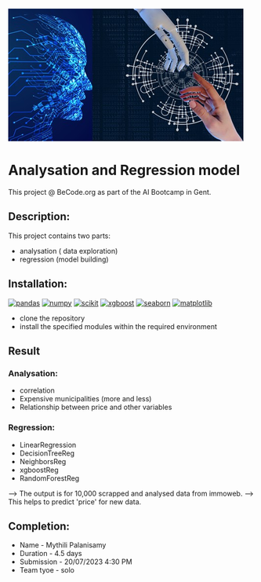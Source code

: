 ![picture](./assets/picture.jpg)
# Analysation and Regression model
This project @ BeCode.org as part of the AI Bootcamp in Gent.

## Description:
This project contains two parts:
* analysation ( data exploration)
* regression (model building)

## Installation:
[![pandas](https://img.shields.io/badge/pandas-1.3.5-red)](https://pandas.pydata.org/pandas-docs/version/1.3/getting_started/install.html)
[![numpy](https://img.shields.io/badge/numpy-1.21.6-orange)](https://pypi.org/project/numpy/1.21.6/)
[![scikit](https://img.shields.io/badge/scikit_learn-1.0.2-yellow)](https://pypi.org/project/scikit-learn/1.0.2/)
[![xgboost](https://img.shields.io/badge/xgboost-1.6.2-green)](https://xgboost.readthedocs.io/en/stable/install.html)
[![seaborn](https://img.shields.io/badge/seaborn-0.12.1-blue)](https://seaborn.pydata.org/installing.html)
[![matplotlib](https://img.shields.io/badge/matplotlib-3.5.3-indigo)](https://seaborn.pydata.org/installing.html)

* clone the repository
* install the specified modules within the required environment 

## Result
### Analysation:  
* correlation
* Expensive municipalities (more and less)
* Relationship between price and other variables

### Regression:  
* LinearRegression
* DecisionTreeReg
* NeighborsReg
* xgboostReg
* RandomForestReg

--> The output is for 10,000 scrapped and analysed data from immoweb.
--> This helps to predict 'price' for new data.

## Completion:
* Name - Mythili Palanisamy
* Duration - 4.5 days
* Submission - 20/07/2023 4:30 PM
* Team tyoe - solo



